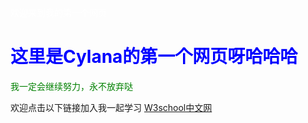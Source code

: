 <html>
<head>
 
 <p style="color:white">欢迎来到我的第一个网页</p>

</head>
<body background="代码雨1.gif">
 <h1>
  <font color="#0000FF">这里是Cylana的第一个网页呀哈哈哈</font>
 </h1>
 <p style="color:green">
  我一定会继续努力，永不放弃哒 
 </p>
 <p>
  欢迎点击以下链接加入我一起学习
  <a href="https://www.w3school.com.cn/html/html_basic.asp"> W3school中文网 </a>
 </p>
</body>
</html>
